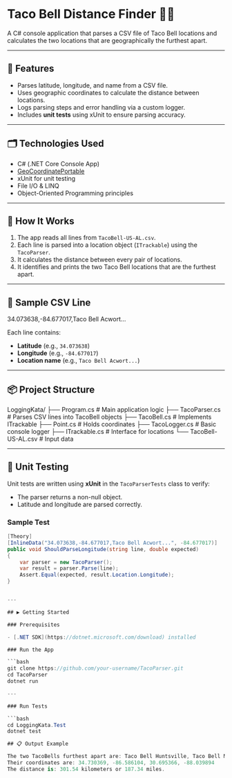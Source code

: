 # Taco Bell Distance Finder 🌮📍  

A C# console application that parses a CSV file of Taco Bell locations and calculates the two locations that are geographically the furthest apart.

---

## 🧰 Features

- Parses latitude, longitude, and name from a CSV file.
- Uses geographic coordinates to calculate the distance between locations.
- Logs parsing steps and error handling via a custom logger.
- Includes **unit tests** using xUnit to ensure parsing accuracy.

---

## 🗂️ Technologies Used

- C# (.NET Core Console App)
- [GeoCoordinatePortable](https://www.nuget.org/packages/GeoCoordinatePortable/)
- xUnit for unit testing
- File I/O & LINQ
- Object-Oriented Programming principles

---

## 🚀 How It Works

1. The app reads all lines from `TacoBell-US-AL.csv`.
2. Each line is parsed into a location object (`ITrackable`) using the `TacoParser`.
3. It calculates the distance between every pair of locations.
4. It identifies and prints the two Taco Bell locations that are the furthest apart.

---

## 📄 Sample CSV Line

34.073638,-84.677017,Taco Bell Acwort...


Each line contains:
- **Latitude** (e.g., `34.073638`)
- **Longitude** (e.g., `-84.677017`)
- **Location name** (e.g., `Taco Bell Acwort...`)

---

## 📦 Project Structure

LoggingKata/
├── Program.cs # Main application logic
├── TacoParser.cs # Parses CSV lines into TacoBell objects
├── TacoBell.cs # Implements ITrackable
├── Point.cs # Holds coordinates
├── TacoLogger.cs # Basic console logger
├── ITrackable.cs # Interface for locations
└── TacoBell-US-AL.csv # Input data


---

## 🧪 Unit Testing

Unit tests are written using **xUnit** in the `TacoParserTests` class to verify:
- The parser returns a non-null object.
- Latitude and longitude are parsed correctly.

### Sample Test

```csharp
[Theory]
[InlineData("34.073638,-84.677017,Taco Bell Acwort...", -84.677017)]
public void ShouldParseLongitude(string line, double expected)
{
    var parser = new TacoParser();
    var result = parser.Parse(line);
    Assert.Equal(expected, result.Location.Longitude);
}


---

## ▶️ Getting Started

### Prerequisites

- [.NET SDK](https://dotnet.microsoft.com/download) installed

### Run the App

```bash
git clone https://github.com/your-username/TacoParser.git
cd TacoParser
dotnet run

---

### Run Tests

```bash
cd LoggingKata.Test
dotnet test

## 📋 Output Example

The two TacoBells furthest apart are: Taco Bell Huntsville, Taco Bell Mobile
Their coordinates are: 34.730369, -86.586104, 30.695366, -88.039894
The distance is: 301.54 kilometers or 187.34 miles.